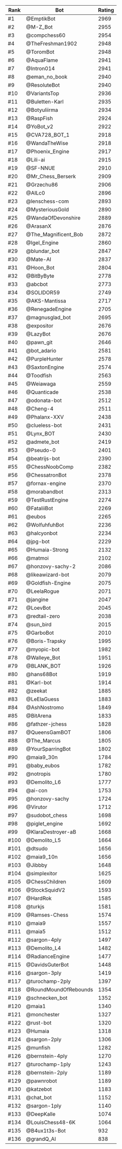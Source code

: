 Rank|Bot|Rating
---|---|---
#1|@EmptikBot|2969
#2|@M-Z_Bot|2955
#3|@compchess60|2954
#4|@TheFreshman1902|2948
#5|@ToromBot|2948
#6|@AquaFlame|2941
#7|@Intron014|2941
#8|@eman_no_book|2940
#9|@ResoluteBot|2940
#10|@VariantsTop|2936
#11|@Buletten-Karl|2935
#12|@Botyuliirma|2934
#13|@RaspFish|2924
#14|@YoBot_v2|2922
#15|@CVA728_BOT_1|2918
#16|@WandaTheWise|2918
#17|@Phoenix_Engine|2917
#18|@Lili-ai|2915
#19|@SF-NNUE|2910
#20|@Mr_Chess_Berserk|2909
#21|@Grzechu86|2906
#22|@AILc0|2896
#23|@lenschess-com|2893
#24|@MysteriousGold|2890
#25|@WandaOfDevonshire|2889
#26|@ArasanX|2876
#27|@The_Magnificent_Bob|2872
#28|@Igel_Engine|2860
#29|@blundar_bot|2847
#30|@Mate-AI|2837
#31|@Hoon_Bot|2804
#32|@BitByByte|2778
#33|@abcbot|2773
#34|@SOLIDOR59|2749
#35|@AKS-Mantissa|2717
#36|@RenegadeEngine|2705
#37|@magnusglad_bot|2695
#38|@expositor|2676
#39|@LazyBot|2676
#40|@pawn_git|2646
#41|@bot_adario|2581
#42|@PurpleHunter|2578
#43|@SaxtonEngine|2574
#44|@Toodfish|2563
#45|@Weiawaga|2559
#46|@Quanticade|2538
#47|@odonata-bot|2512
#48|@Cheng-4|2511
#49|@Phalanx-XXV|2438
#50|@clueless-bot|2431
#51|@Lynx_BOT|2430
#52|@admete_bot|2419
#53|@Pseudo-0|2401
#54|@beatrijs-bot|2390
#55|@ChessNoobComp|2382
#56|@ChessatronBot|2378
#57|@fornax-engine|2370
#58|@morabandbot|2313
#59|@TestRustEngine|2274
#60|@FataliiBot|2269
#61|@eubos|2265
#62|@WolfuhfuhBot|2236
#63|@halcyonbot|2234
#64|@jpg-bot|2229
#65|@Humaia-Strong|2132
#66|@matmoi|2102
#67|@honzovy-sachy-2|2086
#68|@likeawizard-bot|2079
#69|@Goldfish-Engine|2075
#70|@LeelaRogue|2071
#71|@jangine|2047
#72|@LoevBot|2045
#73|@redtail-zero|2038
#74|@sun_bird|2015
#75|@GarboBot|2010
#76|@Boris-Trapsky|1995
#77|@myopic-bot|1982
#78|@Walleye_Bot|1951
#79|@BLANK_BOT|1926
#80|@hans68Bot|1919
#81|@Karl-bot|1914
#82|@zeekat|1885
#83|@LeElaGuess|1883
#84|@AshNostromo|1849
#85|@BitArena|1833
#86|@fathzer-jchess|1828
#87|@QueensGamBOT|1806
#88|@The_Marcus|1805
#89|@YourSparringBot|1802
#90|@maia9_30n|1784
#91|@baby_eubos|1782
#92|@notropis|1780
#93|@Demolito_L6|1777
#94|@ai-con|1753
#95|@honzovy-sachy|1724
#96|@Virutor|1712
#97|@sudobot_chess|1698
#98|@piglet_engine|1692
#99|@KlaraDestroyer-aB|1668
#100|@Demolito_L5|1664
#101|@dtsudo|1656
#102|@maia9_10n|1656
#103|@Jibbby|1648
#104|@simplexitor|1625
#105|@ChessChildren|1609
#106|@StockSquidV2|1593
#107|@HardRok|1585
#108|@turkjs|1581
#109|@Ramses-Chess|1574
#110|@maia9|1557
#111|@maia5|1512
#112|@sargon-4ply|1497
#113|@Demolito_L4|1482
#114|@RadianceEngine|1477
#115|@DavidsGuterBot|1448
#116|@sargon-3ply|1419
#117|@turochamp-2ply|1397
#118|@RoundMoundOfRebounds|1354
#119|@schnecken_bot|1352
#120|@maia1|1340
#121|@monchester|1327
#122|@rust-bot|1320
#123|@Humaia|1318
#124|@sargon-2ply|1306
#125|@munfish|1282
#126|@bernstein-4ply|1270
#127|@turochamp-1ply|1243
#128|@bernstein-2ply|1189
#129|@pawnrobot|1189
#130|@katzebot|1183
#131|@chat_bot|1152
#132|@sargon-1ply|1140
#133|@DeepKalle|1074
#134|@LouisChess48-6K|1064
#135|@B4ux1t3s-Bot|932
#136|@grandQ_AI|838
